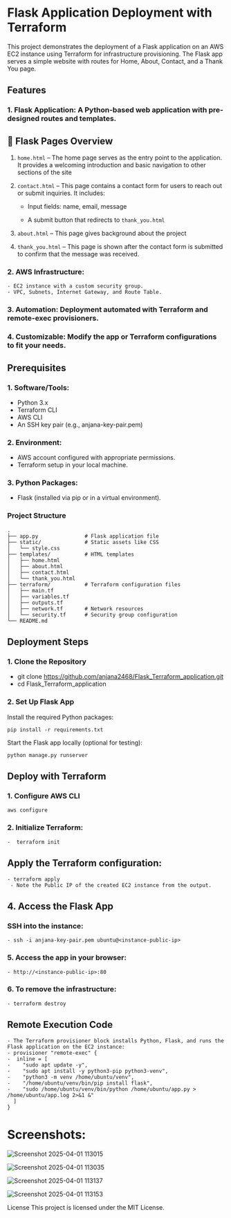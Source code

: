 # Flask Application Deployment with Terraform

This project demonstrates the deployment of a Flask application on an AWS EC2 instance using Terraform for infrastructure provisioning. The Flask app serves a simple website with routes for Home, About, Contact, and a Thank You page.

## Features
### 1. Flask Application: A Python-based web application with pre-designed routes and templates.

## 🧠 Flask Pages Overview

1. `home.html` – The home page serves as the entry point to the application. It provides a welcoming introduction and basic navigation to other sections of the site

2. `contact.html` – This page contains a contact form for users to reach out or submit inquiries. It includes:

     - Input fields: name, email, message

     - A submit button that redirects to `thank_you.html`

3. `about.html` – This page gives background about the project

4. `thank_you.html` – This page is shown after the contact form is submitted to confirm that the message was received.

### 2.  AWS Infrastructure:
    - EC2 instance with a custom security group.
    - VPC, Subnets, Internet Gateway, and Route Table.

### 3. Automation: Deployment automated with Terraform and remote-exec provisioners.

### 4. Customizable: Modify the app or Terraform configurations to fit your needs.

## Prerequisites
### 1. Software/Tools:
   - Python 3.x
   - Terraform CLI
   - AWS CLI
   - An SSH key pair (e.g., anjana-key-pair.pem)

### 2. Environment:
   - AWS account configured with appropriate permissions.
   - Terraform setup in your local machine.

### 3. Python Packages:
   - Flask (installed via pip or in a virtual environment).

### Project Structure
```
.
├── app.py               # Flask application file
├── static/              # Static assets like CSS
│   └── style.css
├── templates/           # HTML templates
│   ├── home.html
│   ├── about.html
│   ├── contact.html
│   └── thank_you.html
├── terraform/           # Terraform configuration files
│   ├── main.tf
│   ├── variables.tf
│   ├── outputs.tf
│   ├── network.tf       # Network resources
│   └── security.tf      # Security group configuration
└── README.md  
```          
## Deployment Steps
### 1. Clone the Repository
   -  git clone https://github.com/anjana2468/Flask_Terraform_application.git
   -  cd Flask_Terraform_application
### 2. Set Up Flask App
   Install the required Python packages:
````
pip install -r requirements.txt
````
   Start the Flask app locally (optional for testing):
   ```
python manage.py runserver
````

## Deploy with Terraform
### 1. Configure AWS CLI
```
aws configure
```

### 2. Initialize Terraform:
 ```
 -  terraform init
````

## Apply the Terraform configuration:
 ```
 - terraform apply
  - Note the Public IP of the created EC2 instance from the output.
```
## 4. Access the Flask App
### SSH into the instance:
  ```
  - ssh -i anjana-key-pair.pem ubuntu@<instance-public-ip>
```
### 5. Access the app in your browser:
 ```
- http://<instance-public-ip>:80
```
### 6. To remove the infrastructure:
 ```
 - terraform destroy
```
## Remote Execution Code
```
- The Terraform provisioner block installs Python, Flask, and runs the Flask application on the EC2 instance:
- provisioner "remote-exec" {
-  inline = [
-    "sudo apt update -y",
-    "sudo apt install -y python3-pip python3-venv",
-    "python3 -m venv /home/ubuntu/venv",
-    "/home/ubuntu/venv/bin/pip install flask",
-    "sudo /home/ubuntu/venv/bin/python /home/ubuntu/app.py > /home/ubuntu/app.log 2>&1 &"
  ]
}
```
# Screenshots:

![Screenshot 2025-04-01 113015](https://github.com/user-attachments/assets/d7f6aebe-27c7-42dd-9bcf-08e803221c74)

![Screenshot 2025-04-01 113035](https://github.com/user-attachments/assets/7aeb3de5-3c01-4098-8685-0d69e7e1b96a)

![Screenshot 2025-04-01 113137](https://github.com/user-attachments/assets/0495aafd-3325-456a-bda0-e7c4eaadee13)

![Screenshot 2025-04-01 113153](https://github.com/user-attachments/assets/eca3c76f-e814-4318-9a56-6dabd350daf7)





License
This project is licensed under the MIT License.

